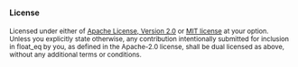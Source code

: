 #### License

<sup>
Licensed under either of <a href="LICENSE-APACHE">Apache License, Version
2.0</a> or <a href="LICENSE-MIT">MIT license</a> at your option.
</sup>

<br>

<sub>
Unless you explicitly state otherwise, any contribution intentionally submitted
for inclusion in float_eq by you, as defined in the Apache-2.0 license, shall be
dual licensed as above, without any additional terms or conditions.
</sub>